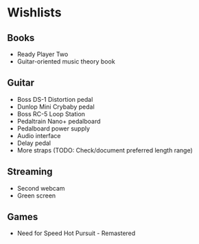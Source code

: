 # Wishlists

## Books

- Ready Player Two
- Guitar-oriented music theory book

## Guitar

- Boss DS-1 Distortion pedal
- Dunlop Mini Crybaby pedal
- Boss RC-5 Loop Station
- Pedaltrain Nano+ pedalboard
- Pedalboard power supply
- Audio interface
- Delay pedal
- More straps (TODO: Check/document preferred length range)

## Streaming

- Second webcam
- Green screen

## Games

- Need for Speed Hot Pursuit - Remastered
